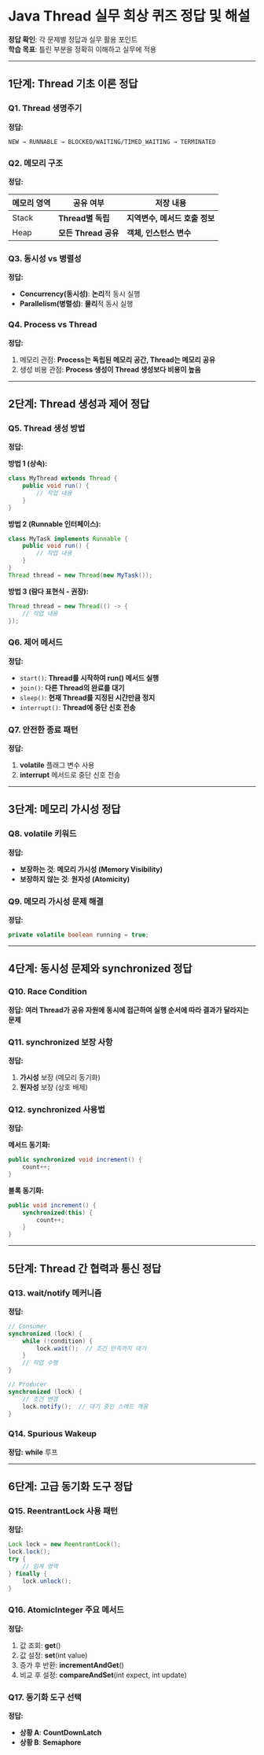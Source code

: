 # Java Thread 실무 회상 퀴즈 정답 및 해설

**정답 확인**: 각 문제별 정답과 실무 활용 포인트  
**학습 목표**: 틀린 부분을 정확히 이해하고 실무에 적용

---

## 1단계: Thread 기초 이론 정답

### Q1. Thread 생명주기
**정답:**
```
NEW → RUNNABLE → BLOCKED/WAITING/TIMED_WAITING → TERMINATED
```

### Q2. 메모리 구조
**정답:**

| 메모리 영역 | 공유 여부 | 저장 내용 |
|-------------|-----------|----------|
| Stack | **Thread별 독립** | **지역변수, 메서드 호출 정보** |
| Heap | **모든 Thread 공유** | **객체, 인스턴스 변수** |

### Q3. 동시성 vs 병렬성
**정답:**
- **Concurrency(동시성)**: **논리**적 동시 실행
- **Parallelism(병렬성)**: **물리**적 동시 실행

### Q4. Process vs Thread
**정답:**
1. 메모리 관점: **Process는 독립된 메모리 공간, Thread는 메모리 공유**
2. 생성 비용 관점: **Process 생성이 Thread 생성보다 비용이 높음**

---

## 2단계: Thread 생성과 제어 정답

### Q5. Thread 생성 방법
**정답:**

**방법 1 (상속):**
```java
class MyThread extends Thread {
    public void run() {
        // 작업 내용
    }
}
```

**방법 2 (Runnable 인터페이스):**
```java
class MyTask implements Runnable {
    public void run() {
        // 작업 내용
    }
}
Thread thread = new Thread(new MyTask());
```

**방법 3 (람다 표현식 - 권장):**
```java
Thread thread = new Thread(() -> {
    // 작업 내용
});
```

### Q6. 제어 메서드
**정답:**
- `start()`: **Thread를 시작하여 run() 메서드 실행**
- `join()`: **다른 Thread의 완료를 대기**
- `sleep()`: **현재 Thread를 지정된 시간만큼 정지**
- `interrupt()`: **Thread에 중단 신호 전송**

### Q7. 안전한 종료 패턴
**정답:**
1. **volatile** 플래그 변수 사용
2. **interrupt** 메서드로 중단 신호 전송

---

## 3단계: 메모리 가시성 정답

### Q8. volatile 키워드
**정답:**
- **보장하는 것**: **메모리 가시성 (Memory Visibility)**
- **보장하지 않는 것**: **원자성 (Atomicity)**

### Q9. 메모리 가시성 문제 해결
**정답:**
```java
private volatile boolean running = true;
```

---

## 4단계: 동시성 문제와 synchronized 정답

### Q10. Race Condition
**정답:**
**여러 Thread가 공유 자원에 동시에 접근하여 실행 순서에 따라 결과가 달라지는 문제**

### Q11. synchronized 보장 사항
**정답:**
1. **가시성** 보장 (메모리 동기화)
2. **원자성** 보장 (상호 배제)

### Q12. synchronized 사용법
**정답:**

**메서드 동기화:**
```java
public synchronized void increment() {
    count++;
}
```

**블록 동기화:**
```java
public void increment() {
    synchronized(this) {
        count++;
    }
}
```

---

## 5단계: Thread 간 협력과 통신 정답

### Q13. wait/notify 메커니즘
**정답:**
```java
// Consumer
synchronized (lock) {
    while (!condition) {
        lock.wait();  // 조건 만족까지 대기
    }
    // 작업 수행
}

// Producer  
synchronized (lock) {
    // 조건 변경
    lock.notify();  // 대기 중인 스레드 깨움
}
```

### Q14. Spurious Wakeup
**정답:**
**while** 루프

---

## 6단계: 고급 동기화 도구 정답

### Q15. ReentrantLock 사용 패턴
**정답:**
```java
Lock lock = new ReentrantLock();
lock.lock();
try {
    // 임계 영역
} finally {
    lock.unlock();
}
```

### Q16. AtomicInteger 주요 메서드
**정답:**
1. 값 조회: **get**()
2. 값 설정: **set**(int value)
3. 증가 후 반환: **incrementAndGet**()
4. 비교 후 설정: **compareAndSet**(int expect, int update)

### Q17. 동기화 도구 선택
**정답:**
- **상황 A**: **CountDownLatch**
- **상황 B**: **Semaphore**

